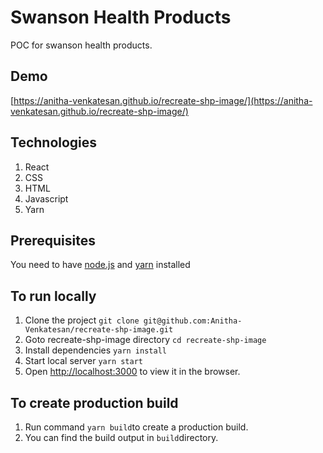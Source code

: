 # Swanson Health Products

POC for swanson health products.

## Demo 

[https://anitha-venkatesan.github.io/recreate-shp-image/](https://anitha-venkatesan.github.io/recreate-shp-image/)

## Technologies

1. React
2. CSS
3. HTML
4. Javascript
5. Yarn

## Prerequisites 

You need to have [node.js](https://nodejs.org/en/) and [yarn](https://classic.yarnpkg.com/en/docs/install) installed

## To run locally

1. Clone the project `git clone git@github.com:Anitha-Venkatesan/recreate-shp-image.git`
2. Goto recreate-shp-image directory `cd recreate-shp-image`
3. Install dependencies `yarn install`
4. Start local server `yarn start`
5. Open [http://localhost:3000](http://localhost:3000) to view it in the browser.

## To create production build

1. Run command `yarn build`to create a production build.
2. You can find the build output in `build`directory.
